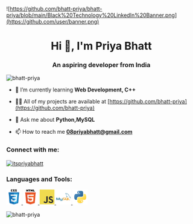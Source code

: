 ![https://github.com/bhatt-priya/bhatt-priya/blob/main/Black%20Technology%20LinkedIn%20Banner.png](https://github.com/user/banner.png)
<h1 align="center">Hi 👋, I'm Priya Bhatt</h1>
<h3 align="center">An aspiring developer from India</h3>

<p align="left"> <img src="https://komarev.com/ghpvc/?username=bhatt-priya&label=Profile%20views&color=0e75b6&style=flat" alt="bhatt-priya" /> </p>


- 🌱 I’m currently learning **Web Development, C++**

- 👨‍💻 All of my projects are available at [https://github.com/bhatt-priya](https://github.com/bhatt-priya)

- 💬 Ask me about **Python,MySQL**

- 📫 How to reach me **08priyabhatt@gmail.com**

<h3 align="left">Connect with me:</h3>
<p align="left">
<a href="https://twitter.com/itspriyabhatt" target="blank"><img align="center" src="https://raw.githubusercontent.com/rahuldkjain/github-profile-readme-generator/master/src/images/icons/Social/twitter.svg" alt="itspriyabhatt" height="30" width="40" /></a>
</p>

<h3 align="left">Languages and Tools:</h3>
<p align="left"> <a href="https://www.w3schools.com/css/" target="_blank" rel="noreferrer"> <img src="https://raw.githubusercontent.com/devicons/devicon/master/icons/css3/css3-original-wordmark.svg" alt="css3" width="40" height="40"/> </a> <a href="https://www.w3.org/html/" target="_blank" rel="noreferrer"> <img src="https://raw.githubusercontent.com/devicons/devicon/master/icons/html5/html5-original-wordmark.svg" alt="html5" width="40" height="40"/> </a> <a href="https://developer.mozilla.org/en-US/docs/Web/JavaScript" target="_blank" rel="noreferrer"> <img src="https://raw.githubusercontent.com/devicons/devicon/master/icons/javascript/javascript-original.svg" alt="javascript" width="40" height="40"/> </a> <a href="https://www.mysql.com/" target="_blank" rel="noreferrer"> <img src="https://raw.githubusercontent.com/devicons/devicon/master/icons/mysql/mysql-original-wordmark.svg" alt="mysql" width="40" height="40"/> </a> <a href="https://www.python.org" target="_blank" rel="noreferrer"> <img src="https://raw.githubusercontent.com/devicons/devicon/master/icons/python/python-original.svg" alt="python" width="40" height="40"/> </a> </p>



<p><img align="center" src="https://github-readme-stats.vercel.app/api/top-langs?username=bhatt-priya&show_icons=true&locale=en&layout=compact" alt="bhatt-priya" /></p>

